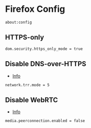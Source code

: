 # Firefox Config

```
about:config
```

## HTTPS-only

```
dom.security.https_only_mode = true
```

## Disable DNS-over-HTTPS

- [Info](https://support.mozilla.org/en-US/kb/firefox-dns-over-https)

```
network.trr.mode = 5
```

## Disable WebRTC

- [Info](https://superuser.com/questions/1174019/how-can-i-reliably-prevent-my-local-ip-address-leaking-in-the-web-browsers)

```
media.peerconnection.enabled = false
```
